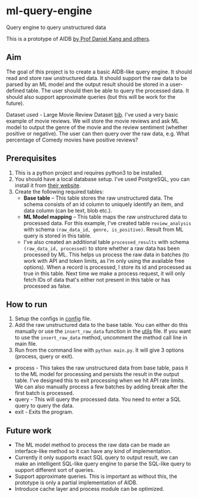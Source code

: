 # ml-query-engine
Query engine to query unstructured data

This is a prototype of AIDB [by Prof Daniel Kang and others](https://dl.acm.org/doi/pdf/10.1145/3650203.3663329).

## Aim

The goal of this project is to create a basic AIDB-like query engine. It should read and store raw unstructured data. It should support the raw data to be parsed by an ML model and the output result should be stored in a user-defined table. The user should then be able to query the processed data. It should also support approximate queries (but this will be work for the future).

Dataset used - Large Movie Review Dataset [bib](https://ai.stanford.edu/~amaas/papers/wvSent_acl2011.bib). I've used a very basic example of movie reviews. We will store the movie reviews and ask ML model to output the genre of the movie and the review sentiment (whether positive or negative). The user can then query over the raw data, e.g. What percentage of Comedy movies have positive reviews? 

## Prerequisites
1. This is a python project and requires python3 to be installed.
2. You should have a local database setup. I've used PostgreSQL, you can install it from [their website](https://www.postgresql.org/download/).
3. Create the following required tables:
   - **Base table** – This table stores the raw unstructured data. The schema consists of an id column to uniquely identify an item, and data column (can be text, blob etc.).
   - **ML Model mapping** – This table maps the raw unstructured data to processed data. For this example, I've created table `review_analysis` with schema `(raw_data_id, genre, is_positive)`. Result from ML query is stored in this table.
   - I've also created an additional table `processed_results` with schema `(raw_data_id, processed)` to store whether a raw data has been processed by ML. This helps us process the raw data in batches (to work with API and token limits, as I'm only using the available free options). When a record is processed, I store its id and processed as true in this table. Next time we make a process request, it will only fetch IDs of data that's either not present in this table or has processed as false.

## How to run

1. Setup the configs in [config](https://github.com/chitsimran/ml-query-engine/blob/main/config/config.py) file.
2. Add the raw unstructured data to the base table. You can either do this manually or use the `insert_raw_data` function in the [utils](https://github.com/chitsimran/ml-query-engine/blob/main/utils.py) file. If you want to use the `insert_raw_data` method, uncomment the method call line in main file.
3. Run from the command line with `python main.py`. It will give 3 options (process, query or exit). 
  - process - This takes the raw unstructured data from base table, pass it to the ML model for processing and persists the result in the output table. I've designed this to exit processing when we hit API rate limits. We can also manually process a few batches by adding break after the first batch is processed. 
  - query - This will query the processed data. You need to enter a SQL query to query the data.
  - exit - Exits the program.

## Future work

- The ML model method to process the raw data can be made an interface-like method so it can have any kind of implementation.
- Currently it only supports exact SQL query to output result, we can make an intelligent SQL-like query engine to parse the SQL-like query to support different sort of queries.
- Support approximate queries. This is important as without this, the prototype is only a partial implementation of AIDB.
- Introduce cache layer and process module can be optimized.